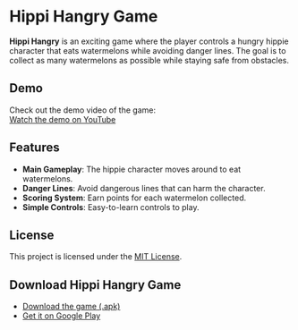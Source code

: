 # Hippi Hangry Game

**Hippi Hangry** is an exciting game where the player controls a hungry hippie character that eats watermelons while avoiding danger lines. The goal is to collect as many watermelons as possible while staying safe from obstacles.

## Demo

Check out the demo video of the game:  
[Watch the demo on YouTube](https://youtube.com/shorts/TC2j8moP46k?feature=share)

## Features

- **Main Gameplay**: The hippie character moves around to eat watermelons.
- **Danger Lines**: Avoid dangerous lines that can harm the character.
- **Scoring System**: Earn points for each watermelon collected.
- **Simple Controls**: Easy-to-learn controls to play.


## License
This project is licensed under the [MIT License](LICENSE).


## Download Hippi Hangry Game
- [Download the game (.apk)](https://drive.google.com/drive/folders/1iG3p8rvlDdTxyW6VA08q_mMHPrqaoTSK?usp=sharing)
- [Get it on Google Play](https://play.google.com/store/apps/details?id=com.Teknack.HippiHangry&pli=1)
